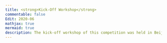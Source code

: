 ```yaml
---
title: <strong>Kick-Off Workshop</strong>
commentable: false
Edit: 2020-06
mathjax: true
mermaid: true
description: The kick-off workshop of this competition was held in Beijing, China in June, 2020. This workshop was both online and onsite. Participants who were interested can either attend in person or join via livestream due to pandemic travel restrictions.
---
```

